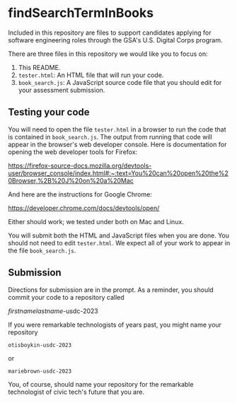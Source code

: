 # findSearchTermInBooks

Included in this repository are files to support candidates applying for software engineering roles through the GSA's U.S. Digital Corps program. 

There are three files in this repository we would like you to focus on:

1. This README.
1. `tester.html`: An HTML file that will run your code.
1. `book_search.js`: A JavaScript source code file that you should edit for your assessment submission.

## Testing your code

You will need to open the file `tester.html` in a browser to run the code that is contained in `book_search.js`. The output from running that code will appear in the browser's web developer console. Here is documentation for opening the web developer tools for Firefox:

https://firefox-source-docs.mozilla.org/devtools-user/browser_console/index.html#:~:text=You%20can%20open%20the%20Browser,%2B%20J%20on%20a%20Mac

And here are the instructions for Google Chrome:

https://developer.chrome.com/docs/devtools/open/

Either should work; we tested under both on Mac and Linux.

You will submit both the HTML and JavaScript files when you are done. You should not need to edit `tester.html`. We expect all of your work to appear in the file `book_search.js`. 

## Submission

Directions for submission are in the prompt. As a reminder, you should commit your code to a repository called

*firstnamelastname*-usdc-2023

If you were remarkable technologists of years past, you might name your repository

`otisboykin-usdc-2023`

or 

`mariebrown-usdc-2023`

You, of course, should name your repository for the remarkable technologist of civic tech's future that you are.

